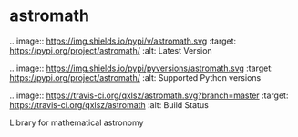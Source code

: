 # astromath
.. image:: https://img.shields.io/pypi/v/astromath.svg
    :target: https://pypi.org/project/astromath/
    :alt: Latest Version

.. image:: https://img.shields.io/pypi/pyversions/astromath.svg
    :target: https://pypi.org/project/astromath/
    :alt: Supported Python versions

.. image:: https://travis-ci.org/qxlsz/astromath.svg?branch=master
    :target: https://travis-ci.org/qxlsz/astromath
    :alt: Build Status


Library for mathematical astronomy
